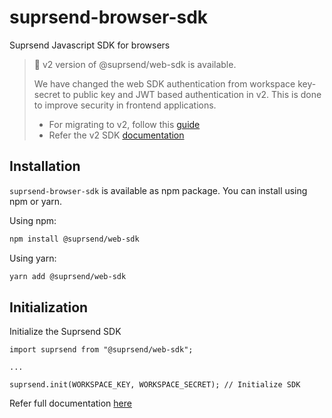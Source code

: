 # suprsend-browser-sdk

Suprsend Javascript SDK for browsers

> 📘 v2 version of @suprsend/web-sdk is available.
>
> We have changed the web SDK authentication from workspace key-secret to public key and JWT based authentication in v2. This is done to improve security in frontend applications.
>
> - For migrating to v2, follow this [guide](https://docs.suprsend.com/v1.2.2/docs/js-migration-from-v1)
> - Refer the v2 SDK [documentation](https://docs.suprsend.com/v1.2.2/docs/javascript-sdk)

## Installation

`suprsend-browser-sdk` is available as npm package. You can install using npm or yarn.

Using npm:

```bash
npm install @suprsend/web-sdk
```

Using yarn:

```bash
yarn add @suprsend/web-sdk
```

## Initialization

Initialize the Suprsend SDK

```node
import suprsend from "@suprsend/web-sdk";

...

suprsend.init(WORKSPACE_KEY, WORKSPACE_SECRET); // Initialize SDK
```

Refer full documentation [here](https://docs.suprsend.com/docs/javascript-sdk)
